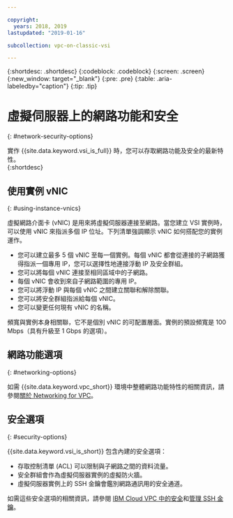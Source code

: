 ```yaml
---

copyright:
  years: 2018, 2019
lastupdated: "2019-01-16"

subcollection: vpc-on-classic-vsi

---
```


{:shortdesc: .shortdesc}
{:codeblock: .codeblock}
{:screen: .screen}
{:new_window: target="_blank"}
{:pre: .pre}
{:table: .aria-labeledby="caption"}
{:tip: .tip}

# 虛擬伺服器上的網路功能和安全
{: #network-security-options}

實作 {{site.data.keyword.vsi_is_full}} 時，您可以存取網路功能及安全的最新特性。  
{:shortdesc}

## 使用實例 vNIC
{: #using-instance-vnics}

虛擬網路介面卡 (vNIC) 是用來將虛擬伺服器連接至網路。當您建立 VSI 實例時，可以使用 vNIC 來指派多個 IP 位址。下列清單強調顯示 vNIC 如何搭配您的實例運作。

* 您可以建立最多 5 個 vNIC 至每一個實例。每個 vNIC 都會從連接的子網路獲得指派一個專用 IP，您可以選擇性地連接浮動 IP 及安全群組。
* 您可以將每個 vNIC 連接至相同區域中的子網路。
* 每個 vNIC 會收到來自子網路範圍的專用 IP。
* 您可以將浮動 IP 與每個 vNIC 之間建立關聯和解除關聯。
* 您可以將安全群組指派給每個 vNIC。
* 您可以變更任何現有 vNIC 的名稱。

頻寬與實例本身相關聯，它不是個別 vNIC 的可配置層面。實例的預設頻寬是 100 Mbps（具有升級至 1 Gbps 的選項）。

## 網路功能選項
{: #networking-options}

如需 {{site.data.keyword.vpc_short}} 環境中整體網路功能特性的相關資訊，請參閱[關於 Networking for VPC](/docs/vpc-on-classic-network?topic=vpc-on-classic-network-about-networking-for-vpc)。

## 安全選項
{: #security-options}

{{site.data.keyword.vsi_is_short}} 包含內建的安全選項：
* 存取控制清單 (ACL) 可以限制與子網路之間的資料流量。
* 安全群組會作為虛擬伺服器實例的虛擬防火牆。
* 虛擬伺服器實例上的 SSH 金鑰會鑑別網路通訊用的安全通道。

如需這些安全選項的相關資訊，請參閱 [IBM Cloud VPC 中的安全](/docs/vpc-on-classic-network?topic=vpc-on-classic-network-security-in-your-ibm-cloud-vpc)和[管理 SSH 金鑰](/docs/vpc-on-classic-vsi?topic=vpc-on-classic-vsi-managing-ssh-keys#managing-ssh-keys)。
